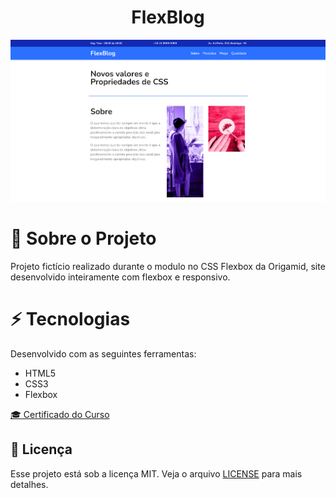 <div align="center">
  <h1>FlexBlog</h1>
</div>

<div align="center">
  <img src=".github/img.png" alt="Image background">
</div>

# :red_circle: Sobre o Projeto
Projeto fictício realizado durante o modulo no CSS Flexbox da Origamid, site desenvolvido inteiramente com flexbox e responsivo.

# ⚡ Tecnologias
Desenvolvido com as seguintes ferramentas:

* HTML5
* CSS3
* Flexbox

[:mortar_board: Certificado do Curso](https://www.origamid.com/certificate/5f70a663/)

## :memo: Licença
Esse projeto está sob a licença MIT. Veja o arquivo [LICENSE](LICENSE.md) para mais detalhes.